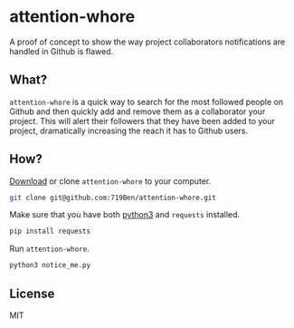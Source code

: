 # attention-whore
A proof of concept to show the way project collaborators notifications are handled in Github is flawed.

## What?
`attention-whore` is a quick way to search for the most followed people on Github and then quickly add and remove them as a collaborator your project.
This will alert their followers that they have been added to your project, dramatically increasing the reach it has to Github users.

## How?
[Download](https://github.com/719Ben/attention-whore/archive/master.zip) or clone `attention-whore` to your computer.
```bash
git clone git@github.com:719Ben/attention-whore.git
```
Make sure that you have both [python3](https://www.python.org/downloads/) and `requests` installed.
```bash
pip install requests
```
Run `attention-whore`.
```bash
python3 notice_me.py
```

## License
MIT